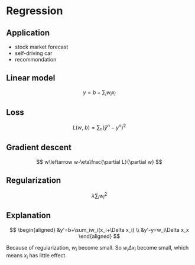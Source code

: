 <a><script src="https://slippersss.github.io/Mathjax.js"></script></a>

# Regression

## Application

* stock market forecast  
* self-driving car  
* recommondation

## Linear model

$$
y=b+\sum_iw_ix_i
$$

## Loss

$$
L(w,\ b)=\sum_n(\hat{y}^n-y^n)^2
$$

## Gradient descent

$$
w\leftarrow w-\eta\frac{\partial L}{\partial w}
$$

## Regularization

$$
\lambda\sum_iw_i^2
$$

## Explanation

$$
\begin{aligned}
&y'=b+\sum_iw_i(x_i+\Delta x_i)
\\
&y'-y=w_i\Delta x_x
\end{aligned}
$$

Because of regularization, $w_i$ become small. So $w_i\Delta x_i$ become small, which means $x_i$ has little effect.